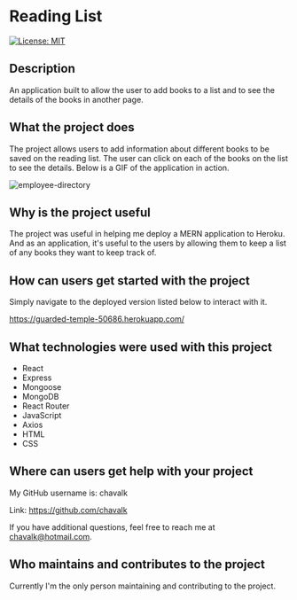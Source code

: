 # Reading List

[![License: MIT](https://img.shields.io/badge/License-MIT-yellow.svg)](https://opensource.org/licenses/MIT)

## Description

An application built to allow the user to add books to a list and to see the details of the books in another page.

## What the project does

The project allows users to add information about different books to be saved on the reading list. The user can click on each of the books on the list to see the details. Below is a GIF of the application in action.

![employee-directory](./public/assets/images/employee-directory.gif)

## Why is the project useful

The project was useful in helping me deploy a MERN application to Heroku. And as an application, it's useful to the users by allowing them to keep a list of any books they want to keep track of.

## How can users get started with the project

Simply navigate to the deployed version listed below to interact with it.

https://guarded-temple-50686.herokuapp.com/

## What technologies were used with this project

* React
* Express
* Mongoose
* MongoDB
* React Router
* JavaScript
* Axios
* HTML
* CSS

## Where can users get help with your project

My GitHub username is: chavalk

Link: https://github.com/chavalk

If you have additional questions, feel free to reach me at chavalk@hotmail.com.

## Who maintains and contributes to the project

Currently I'm the only person maintaining and contributing to the project.